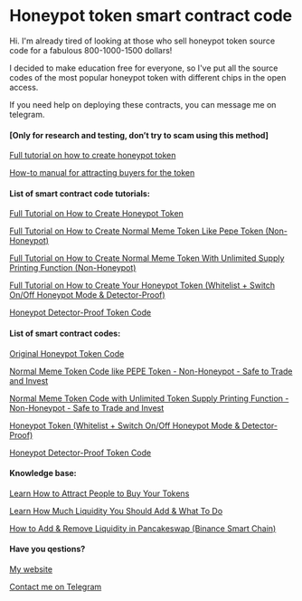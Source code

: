 # Honeypot token smart contract code

Hi. I'm already tired of looking at those who sell honeypot token source code for a fabulous 800-1000-1500 dollars!

I decided to make education free for everyone, so I've put all the source codes of the most popular honeypot token with different chips in the open access. 

If you need help on deploying these contracts, you can message me on telegram.

#### [Only for research and testing, don’t try to scam using this method]

[Full tutorial on how to create honeypot token](https://tokensourcecode.top/guides/honeypot_code_1)

[How-to manual for attracting buyers for the token](https://tokensourcecode.top/tips/little-techniques-on-marketing-your-tokens)

#### List of smart contract code tutorials:

[Full Tutorial on How to Create Honeypot Token](https://tokensourcecode.top/guides/honeypot_code_1)

[Full Tutorial on How to Create Normal Meme Token Like Pepe Token (Non-Honeypot)](https://tokensourcecode.top/guides/honeypot_code_2)

[Full Tutorial on How to Create Normal Meme Token With Unlimited Supply Printing Function (Non-Honeypot)](https://tokensourcecode.top/guides/honeypot_code_3)

[Full Tutorial on How to Create Your Honeypot Token (Whitelist + Switch On/Off Honeypot Mode & Detector-Proof)](https://tokensourcecode.top/guides/honeypot_code_4)

[Honeypot Detector-Proof Token Code](https://tokensourcecode.top/codes/honeypot_code_5)

#### List of smart contract codes: 

[Original Honeypot Token Code](https://tokensourcecode.top/codes/honeypot_code_1)

[Normal Meme Token Code like PEPE Token - Non-Honeypot - Safe to Trade and Invest](https://tokensourcecode.top/codes/honeypot_code_2)

[Normal Meme Token Code with Unlimited Token Supply Printing Function - Non-Honeypot - Safe to Trade and Invest](https://tokensourcecode.top/codes/honeypot_code_3)

[Honeypot Token (Whitelist + Switch On/Off Honeypot Mode & Detector-Proof)](https://tokensourcecode.top/codes/honeypot_code_4)

[Honeypot Detector-Proof Token Code](https://tokensourcecode.top/codes/honeypot_code_5)

#### Knowledge base:

[Learn How to Attract People to Buy Your Tokens](https://tokensourcecode.top/tips/little-techniques-on-marketing-your-tokens)

[Learn How Much Liquidity You Should Add & What To Do](https://tokensourcecode.top/tips/little-techniques-on-marketing-your-tokens)

[How to Add & Remove Liquidity in Pancakeswap (Binance Smart Chain)](https://tokensourcecode.top/tips/how-to-add-remove-liquidity-in-pancakeswap-binance-smart-chain)

#### Have you qestions?

[My website](https://tokensourcecode.top)

[Contact me on Telegram](https://t.me/VictorPinard)
